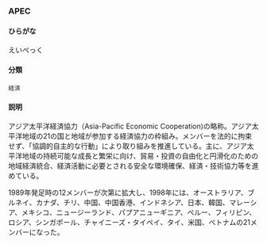 <div style="display:none;">

## [あ行](securities-terms?id=あ行)
## [か行](securities-terms?id=か行)
## [さ行](securities-terms?id=さ行)
## [た行](securities-terms?id=た行)
## [な行](securities-terms?id=な行)
## [は行](securities-terms?id=は行)
## [ま行](securities-terms?id=ま行)
## [や行](securities-terms?id=や行)
## [ら行](securities-terms?id=ら行)
## [わ行](securities-terms?id=わ行)
## [英数字・記号](securities-terms?id=英数字・記号)

</div>

### APEC

#### ひらがな

えいぺっく

#### 分類

`経済`

#### 説明

アジア太平洋経済協力（Asia-Pacific Economic Cooperation)の略称。アジア太平洋地域の21の国と地域が参加する経済協力の枠組み。メンバーを法的に拘束せず、「協調的自主的な行動」により取り組みを推進している。主に、アジア太平洋地域の持続可能な成長と繁栄に向け、貿易・投資の自由化と円滑化のための地域経済統合、経済活動に必要とされる安全な環境確保、経済・技術協力等を進めている。
 
1989年発足時の12メンバーが次第に拡大し、1998年には、オーストラリア、ブルネイ、カナダ、チリ、中国、中国香港、インドネシア、日本、韓国、マレーシア、メキシコ、ニュージーランド、パプアニューギニア、ペルー、フィリピン、ロシア、シンガポール、チャイニーズ・タイペイ、タイ、米国、ベトナムの21メンバーになった。

